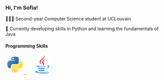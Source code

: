 

<h3>Hi, I'm Sofia!</h3>

<p>👩🏽‍💻 Second-year Computer Science student at UCLouvain</p>
<p>📖 Currently developing skills in Python and learning the fundamentals of Java</p>

<h4 align="left">Programming Skills</h4>

<p align="left">
  <a href="https://www.python.org" target="_blank" rel="noreferrer" style="margin-right: 20px;">
    <img src="https://raw.githubusercontent.com/devicons/devicon/master/icons/python/python-original.svg" alt="Python" width="60" height="60"/>
  </a>
  <a href="https://www.java.com" target="_blank" rel="noreferrer">
    <img src="https://raw.githubusercontent.com/devicons/devicon/master/icons/java/java-original.svg" alt="Java" width="60" height="60"/>
  </a>
</p>



